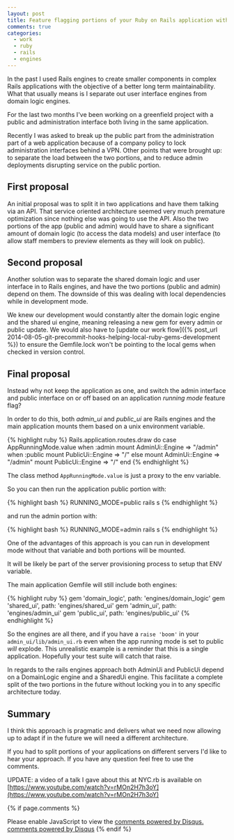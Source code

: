 ```yaml
---
layout: post
title: Feature flagging portions of your Ruby on Rails application with engines
comments: true
categories:
  - work
  - ruby
  - rails
  - engines
---
```


In the past I used Rails engines to create smaller components in complex Rails applications with the objective of a better long term maintainability. What that usually means is I separate out user interface engines from domain logic engines.

For the last two months I've been working on a greenfield project with a public and administration interface both living in the same application.

Recently I was asked to break up the public part from the administration part of a web application because of a company policy to lock administration interfaces behind a VPN. Other points that were brought up: to separate the load between the two portions, and to reduce admin deployments disrupting service on the public portion.

## First proposal

An initial proposal was to split it in two applications and have them talking via an API. That service oriented architecture seemed very much premature optimization since nothing else was going to use the API. Also the two portions of the app (public and admin) would have to share a significant amount of domain logic (to access the data models) and user interface (to allow staff members to preview elements as they will look on public).

## Second proposal

Another solution was to separate the shared domain logic and user interface in to Rails engines, and have the two portions (public and admin) depend on them. The downside of this was dealing with local dependencies while in development mode.

We knew our development would constantly alter the domain logic engine and the shared ui engine, meaning releasing a new gem for every admin or public update. We would also have to [update our work flow]({% post_url 2014-08-05-git-precommit-hooks-helping-local-ruby-gems-development %}) to ensure the Gemfile.lock won't be pointing to the local gems when checked in version control.

## Final proposal

Instead why not keep the application as one, and switch the admin interface and public interface on or off based on an application *running mode* feature flag?

In order to do this, both *admin_ui* and *public_ui* are Rails engines and the main application mounts them based on a unix environment variable.

{% highlight ruby %}
Rails.application.routes.draw do
case AppRunningMode.value
  when :admin
    mount AdminUi::Engine => "/admin"
  when :public
    mount PublicUi::Engine => "/"
  else
    mount AdminUi::Engine => "/admin"
    mount PublicUi::Engine => "/"
end
{% endhighlight %}

The class method `AppRunningMode.value` is just a proxy to the env variable.

So you can then run the application public portion with:

{% highlight bash %}
RUNNING_MODE=public rails s
{% endhighlight %}

and run the admin portion with:

{% highlight bash %}
RUNNING_MODE=admin rails s
{% endhighlight %}

One of the advantages of this approach is you can run in development mode without that variable and both portions will be mounted.

It will be likely be part of the server provisioning process to setup that ENV variable.

The main application Gemfile will still include both engines:

{% highlight ruby %}
gem 'domain_logic', path: 'engines/domain_logic'
gem 'shared_ui', path: 'engines/shared_ui'
gem 'admin_ui', path: 'engines/admin_ui'
gem 'public_ui', path: 'engines/public_ui'
{% endhighlight %}

So the engines are all there, and if you have a `raise 'boom'` in your `admin_ui/lib/admin_ui.rb` even when the app running mode is set to public *will* explode. This unrealistic example is a reminder that this is a single application. Hopefully your test suite will catch that raise.

In regards to the rails engines approach both AdminUi and PublicUi depend on a DomainLogic engine and a SharedUi engine. This facilitate a complete split of the two portions in the future without locking you in to any specific architecture today.


## Summary
I think this approach is pragmatic and delivers what we need now allowing up to adapt if in the future we will need a different architecture.

If you had to split portions of your applications on different servers I'd like to hear your approach. If you have any question feel free to use the comments.

UPDATE: a video of a talk I gave about this at NYC.rb is available on [https://www.youtube.com/watch?v=rMOn2H7h3oY](https://www.youtube.com/watch?v=rMOn2H7h3oY)

{% if page.comments %}
  <div id="disqus_thread"></div>
  <script type="text/javascript">
      /* * * CONFIGURATION VARIABLES: EDIT BEFORE PASTING INTO YOUR WEBPAGE * * */
      var disqus_shortname = 'enricoteotti'; // required: replace example with your forum shortname

      /* * * DON'T EDIT BELOW THIS LINE * * */
      (function() {
          var dsq = document.createElement('script'); dsq.type = 'text/javascript'; dsq.async = true;
          dsq.src = '//' + disqus_shortname + '.disqus.com/embed.js';
          (document.getElementsByTagName('head')[0] || document.getElementsByTagName('body')[0]).appendChild(dsq);
      })();
  </script>
  <noscript>Please enable JavaScript to view the <a href="http://disqus.com/?ref_noscript">comments powered by Disqus.</a></noscript>
  <a href="http://disqus.com" class="dsq-brlink">comments powered by <span class="logo-disqus">Disqus</span></a>
{% endif %}
